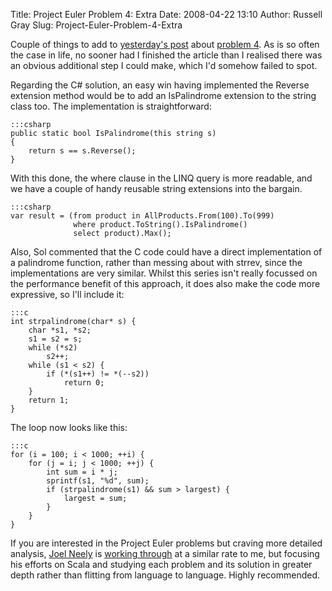 Title: Project Euler Problem 4: Extra
Date: 2008-04-22 13:10
Author: Russell Gray
Slug: Project-Euler-Problem-4-Extra

Couple of things to add to [yesterday's post]({filename}/projecteuler/Project-Euler-Problem-4.md) about [problem
4](http://projecteuler.net/index.php?section=problems&id=4). As is so often
the case in life, no sooner had I finished the article than I realised there
was an obvious additional step I could make, which I'd somehow failed to spot.

Regarding the C# solution, an easy win having implemented the Reverse
extension method would be to add an IsPalindrome extension to the string class
too. The implementation is straightforward:

    :::csharp
    public static bool IsPalindrome(this string s)
    {
        return s == s.Reverse();
    }

With this done, the where clause in the LINQ query is more readable, and
we have a couple of handy reusable string extensions into the bargain.

    :::csharp
    var result = (from product in AllProducts.From(100).To(999)
                  where product.ToString().IsPalindrome()
                  select product).Max();

Also, Sol commented that the C code could have a direct implementation of a
palindrome function, rather than messing about with strrev, since the
implementations are very similar. Whilst this series isn't really focussed on
the performance benefit of this approach, it does also make the code more
expressive, so I'll include it:

    :::c
    int strpalindrome(char* s) {
        char *s1, *s2;
        s1 = s2 = s;
        while (*s2)
            s2++;
        while (s1 < s2) {
            if (*(s1++) != *(--s2))
                return 0;
        }
        return 1;
    }

The loop now looks like this:

    :::c
    for (i = 100; i < 1000; ++i) {
        for (j = i; j < 1000; ++j) {
            int sum = i * j;
            sprintf(s1, "%d", sum);
            if (strpalindrome(s1) && sum > largest) {
                largest = sum;
            }
        }
    }

If you are interested in the Project Euler problems but craving more detailed
analysis, [Joel Neely](http://joelneely.wordpress.com/) is [working
through](http://joelneely.wordpress.com/category/project-euler/) at a similar
rate to me, but focusing his efforts on Scala and studying each problem and
its solution in greater depth rather than flitting from language to language.
Highly recommended.
